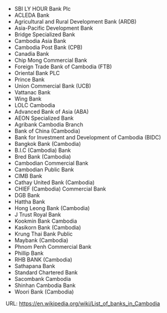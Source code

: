 - SBI LY HOUR Bank Plc
- ACLEDA Bank
- Agricultural and Rural Development Bank (ARDB)
- Asia-Pacific Development Bank
- Bridge Specialized Bank
- Cambodia Asia Bank
- Cambodia Post Bank (CPB)
- Canadia Bank
- Chip Mong Commercial Bank
- Foreign Trade Bank of Cambodia (FTB)
- Oriental Bank PLC
- Prince Bank
- Union Commercial Bank (UCB)
- Vattanac Bank
- Wing Bank
- LOLC Cambodia
- Advanced Bank of Asia (ABA)
- AEON Specialized Bank
- Agribank Cambodia Branch
- Bank of China (Cambodia)
- Bank for Investment and Development of Cambodia (BIDC)
- Bangkok Bank (Cambodia)
- B.I.C (Cambodia) Bank
- Bred Bank (Cambodia)
- Cambodian Commercial Bank
- Cambodian Public Bank
- CIMB Bank
- Cathay United Bank (Cambodia)
- CHIEF (Cambodia) Commercial Bank
- DGB Bank
- Hattha Bank
- Hong Leong Bank (Cambodia)
- J Trust Royal Bank
- Kookmin Bank Cambodia
- Kasikorn Bank (Cambodia)
- Krung Thai Bank Public
- Maybank (Cambodia)
- Phnom Penh Commercial Bank
- Phillip Bank
- RHB BANK (Cambodia)
- Sathapana Bank
- Standard Chartered Bank
- Sacombank Cambodia
- Shinhan Cambodia Bank
- Woori Bank (Cambodia)

URL: https://en.wikipedia.org/wiki/List_of_banks_in_Cambodia